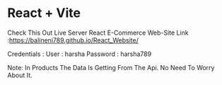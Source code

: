 # React + Vite

Check This Out Live Server React E-Commerce Web-Site 
Link :https://balineni789.github.io/React_Website/

Credentials :
User : harsha
Password : harsha789

Note: In Products The Data Is Getting From The Api. No Need To Worry About It.
